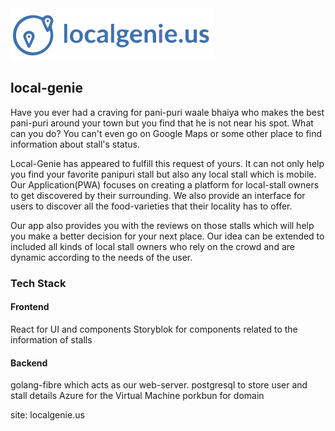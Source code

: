 <img title="a title" alt="Alt text" src="./readme-img/pic.png">

## local-genie

Have you ever had a craving for pani-puri waale bhaiya who makes the best
pani-puri around your town but you find that he is not near his spot.
What can you do? You can't even go on Google Maps or some other place to find
information about stall's status.

Local-Genie has appeared to fulfill this request of yours. It can not only help
you find your favorite panipuri stall but also any local stall which is mobile.
Our Application(PWA) focuses on creating a platform for local-stall owners to get
discovered by their surrounding. We also provide an interface for users to discover
all the food-varieties that their locality has to offer.

Our app also provides you with the reviews on those stalls which will help you make a
better decision for your next place. Our idea can be extended to included all kinds of
local stall owners who rely on the crowd and are dynamic according to the needs of the
user.


### Tech Stack

#### Frontend
React for UI and components
Storyblok for components related to the information of stalls

#### Backend
golang-fibre which acts as our web-server.
postgresql to store user and stall details
Azure for the Virtual Machine
porkbun for domain

site: localgenie.us

